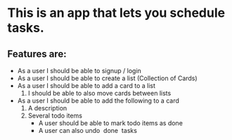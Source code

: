 # This is an app that lets you schedule tasks.
## Features are:
* As a user I should be able to signup / login
* As a user I should be able to create a list (Collection of Cards)
* As a user I should be able to add a card to a list
    1. I should be able to also move cards between lists
* As a user I should be able to add the following to a card
    1. A description
    2. Several todo items
         * A user should be able to mark todo items as done
         * A user can also undo ​ done ​ tasks 

